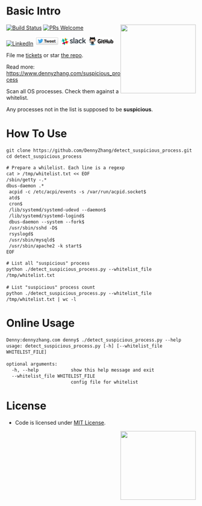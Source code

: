 # Basic Intro
<a href="https://github.com/DennyZhang?tab=followers"><img align="right" width="200" height="183" src="https://www.dennyzhang.com/wp-content/uploads/denny/watermark/github.png" /></a>

[![Build Status](https://travis-ci.org/DennyZhang/detect_suspicious_process.svg?branch=master)](https://travis-ci.org/DennyZhang/remote-commands-servers) [![PRs Welcome](https://img.shields.io/badge/PRs-welcome-brightgreen.svg)](http://makeapullrequest.com)

[![LinkedIn](https://www.dennyzhang.com/wp-content/uploads/sns/linkedin.png)](https://www.linkedin.com/in/dennyzhang001) [![Twitter](https://raw.githubusercontent.com/USDevOps/mywechat-slack-group/master/images/twitter.png)](https://twitter.com/dennyzhang001) [![Slack](https://raw.githubusercontent.com/USDevOps/mywechat-slack-group/master/images/slack.png)](https://goo.gl/ozDDyL) [![Github](https://raw.githubusercontent.com/USDevOps/mywechat-slack-group/master/images/github.png)](https://github.com/DennyZhang)

File me [tickets](https://github.com/DennyZhang/detect_suspicious_process/issues) or star [the repo](https://github.com/DennyZhang/detect_suspicious_process).

Read more: https://www.dennyzhang.com/suspicious_process

Scan all OS processes. Check them against a whitelist.

Any processes not in the list is supposed to be **suspicious**.

# How To Use
```
git clone https://github.com/DennyZhang/detect_suspicious_process.git
cd detect_suspicious_process
```

```
# Prepare a whilelist. Each line is a regexp
cat > /tmp/whitelist.txt << EOF
/sbin/getty -.*
dbus-daemon .*
 acpid -c /etc/acpi/events -s /var/run/acpid.socket$
 atd$
 cron$
 /lib/systemd/systemd-udevd --daemon$
 /lib/systemd/systemd-logind$
 dbus-daemon --system --fork$
 /usr/sbin/sshd -D$
 rsyslogd$
 /usr/sbin/mysqld$
 /usr/sbin/apache2 -k start$
EOF
```

```
# List all "suspicious" process
python ./detect_suspicious_process.py --whitelist_file /tmp/whitelist.txt

# List "suspicious" process count
python ./detect_suspicious_process.py --whitelist_file /tmp/whitelist.txt | wc -l
```

# Online Usage
```
Denny:dennyzhang.com denny$ ./detect_suspicious_process.py --help
usage: detect_suspicious_process.py [-h] [--whitelist_file WHITELIST_FILE]

optional arguments:
  -h, --help            show this help message and exit
  --whitelist_file WHITELIST_FILE
                        config file for whitelist
```

# License
- Code is licensed under [MIT License](https://www.dennyzhang.com/wp-content/mit_license.txt).

<img align="right" width="200" height="183" src="https://www.dennyzhang.com/wp-content/uploads/gif/magic.gif">
